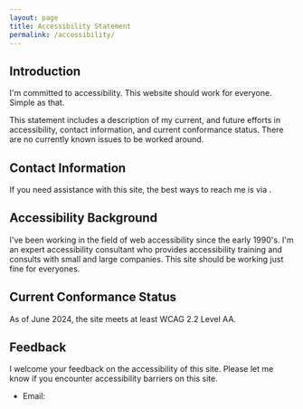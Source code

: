 ```yaml
---
layout: page
title: Accessibility Statement
permalink: /accessibility/
---
```


## Introduction

I'm committed to accessibility. This website should work for everyone. Simple as that. 

This statement includes a description of my current, and future efforts in accessibility, contact information, and current conformance status. There are no currently known issues to be worked around.

## Contact Information
If you need assistance with this site, the best ways to reach me is via <SCRIPT LANGUAGE="JavaScript">user = 'info';site = 'nicolas-steenhout.com';document.write('<a href=\"mailto:' + user + '@' + site + '\">');document.write(user + '@' + site + '</a>');</SCRIPT>.


## Accessibility Background
I've been working in the field of web accessibility since the early 1990's. I'm an expert accessibility consultant who provides accessibility training and consults with small and large companies. This site should be working just fine for everyones. 

## Current Conformance Status
As of June 2024, the site meets at least WCAG 2.2 Level AA.

## Feedback
I welcome your feedback on the accessibility of this site. Please let me know if you encounter accessibility barriers on this site.

* Email: <SCRIPT LANGUAGE="JavaScript">user = 'info';site = 'nicolas-steenhout.com';document.write('<a href=\"mailto:' + user + '@' + site + '\">');document.write(user + '@' + site + '</a>');</SCRIPT>


